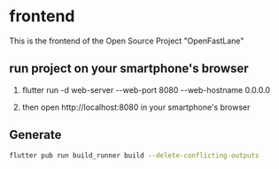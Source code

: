 # frontend

This is the frontend of the Open Source Project "OpenFastLane"

## run project on your smartphone's browser

1. flutter run -d web-server --web-port 8080 --web-hostname 0.0.0.0

2. then open http://localhost:8080 in your smartphone's browser

## Generate

```bash
flutter pub run build_runner build --delete-conflicting-outputs

```
